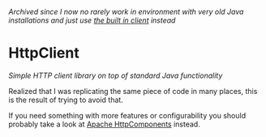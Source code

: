 _Archived since I now no rarely work in environment with very old Java installations and just use [the built in client](https://docs.oracle.com/en/java/javase/12/docs/api/java.net.http/java/net/http/HttpClient.html) instead_

# HttpClient

_Simple HTTP client library on top of standard Java functionality_

Realized that I was replicating the same piece of code in many places, this is the result of trying to avoid that.

If you need something with more features or configurability you should probably take a look at [Apache HttpComponents](http://hc.apache.org/) instead.
